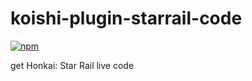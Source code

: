 # koishi-plugin-starrail-code

[![npm](https://img.shields.io/npm/v/koishi-plugin-genshin-code?style=flat-square)](https://www.npmjs.com/package/koishi-plugin-genshin-code)

get Honkai: Star Rail live code
